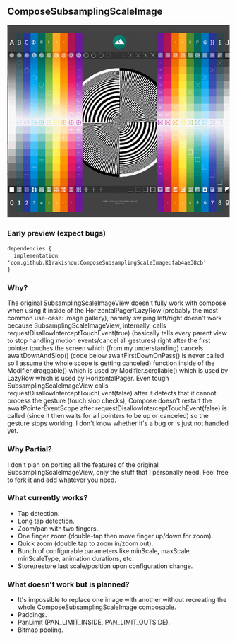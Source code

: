 ## ComposeSubsamplingScaleImage

![Sample](art/sample.gif)

### Early preview (expect bugs)

```
dependencies {
  implementation 'com.github.K1rakishou:ComposeSubsamplingScaleImage:fab4ae38cb'
}
```

### Why?
The original SubsamplingScaleImageView doesn't fully work with compose when using it inside of the HorizontalPager/LazyRow (probably the most common use-case: image gallery), namely swiping left/right doesn't work because SubsamplingScaleImageView, internally, calls requestDisallowInterceptTouchEvent(true) (basically tells every parent view to stop handling motion events/cancel all gestures) right after the first pointer touches the screen which (from my understanding) cancels awaitDownAndSlop() (code below awaitFirstDownOnPass() is never called so I assume the whole scope is getting canceled) function inside of the Modifier.draggable() which is used by Modifier.scrollable() which is used by LazyRow which is used by HorizontalPager. Even tough SubsamplingScaleImageView calls requestDisallowInterceptTouchEvent(false) after it detects that it cannot process the gesture (touch slop checks), Compose doesn't restart the awaitPointerEventScope after requestDisallowInterceptTouchEvent(false) is called (since it then waits for all pointers to be up or canceled) so the gesture stops working. I don't know whether it's a bug or is just not handled yet.

### Why Partial?
I don't plan on porting all the features of the original SubsamplingScaleImageView, only the stuff that I personally need. Feel free to fork it and add whatever you need.

### What currently works?
- Tap detection.
- Long tap detection.
- Zoom/pan with two fingers.
- One finger zoom (double-tap then move finger up/down for zoom).
- Quick zoom (double tap to zoom in/zoom out).
- Bunch of configurable parameters like minScale, maxScale, minScaleType, animation durations, etc.
- Store/restore last scale/position upon configuration change.

### What doesn't work but is planned?
- It's impossible to replace one image with another without recreating the whole ComposeSubsamplingScaleImage composable.
- Paddings.
- PanLimit (PAN_LIMIT_INSIDE, PAN_LIMIT_OUTSIDE).
- Bitmap pooling.
